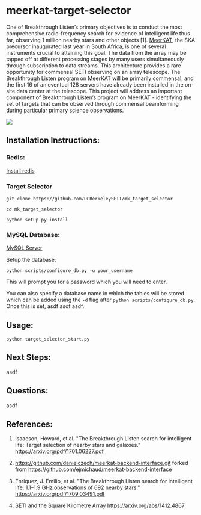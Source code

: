 # meerkat-target-selector

One of Breakthrough Listen’s primary objectives is to conduct the most comprehensive radio-frequency search for evidence of intelligent life thus far, observing 1 million nearby stars and other objects [1]. [MeerKAT](https://www.ska.ac.za/gallery/meerkat/), the SKA precursor inaugurated last year in South Africa, is one of several instruments crucial to attaining this goal. The data from the array may be tapped off at different processing stages by many users simultaneously through subscription to data streams. This architecture provides a rare opportunity for commensal SETI observing on an array telescope. The Breakthrough Listen program on MeerKAT will be primarily commensal, and the first 16 of an eventual 128 servers have already been installed in the on-site data center at the telescope. This project will address an important component of Breakthrough Listen’s program on MeerKAT - identifying the set of targets that can be observed through commensal beamforming during particular primary science observations.

![](diagram.png)

## Installation Instructions:

### Redis:

[Install redis](https://redis.io/topics/quickstart)

### Target Selector

```
git clone https://github.com/UCBerkeleySETI/mk_target_selector
```

```
cd mk_target_selector
```

```
python setup.py install
```

### MySQL Database:

[MySQL Server](https://dev.mysql.com/downloads/installer/)

Setup the database:

```
python scripts/configure_db.py -u your_username
```

This will prompt you for a password which you will need to enter.

You can also specify a database name in which the tables will be stored which can be added using the `-d` flag after `python scripts/configure_db.py`. Once this is set, asdf asdf asdf.

## Usage:

```
python target_selector_start.py
```

## Next Steps:

asdf

## Questions:

asdf

## References:

1. Isaacson, Howard, et al. "The Breakthrough Listen search for intelligent life: Target selection of nearby stars and galaxies." https://arxiv.org/pdf/1701.06227.pdf

2. https://github.com/danielczech/meerkat-backend-interface.git forked from https://github.com/ejmichaud/meerkat-backend-interface

3. Enriquez, J. Emilio, et al. "The Breakthrough Listen search for intelligent life: 1.1–1.9 GHz observations of 692 nearby stars." https://arxiv.org/pdf/1709.03491.pdf

4. SETI and the Square Kilometre Array https://arxiv.org/abs/1412.4867
